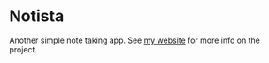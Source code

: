 # Notista
Another simple note taking app. 
See [my website](https://amanikiruga.github.com/software/notista) for more info on the project. 
